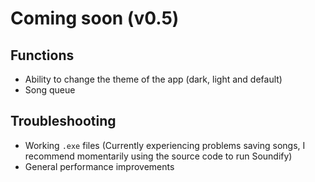 # Coming soon (v0.5)

## Functions

- Ability to change the theme of the app (dark, light and default)
- Song queue

## Troubleshooting

- Working `.exe` files (Currently experiencing problems saving songs, I recommend momentarily using the source code to run Soundify)
- General performance improvements
